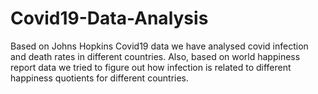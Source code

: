 # Covid19-Data-Analysis
Based on Johns Hopkins Covid19 data we have analysed covid infection and death rates in different countries. Also, based on world happiness report data we tried to figure out how infection is related to different happiness quotients for different countries.
